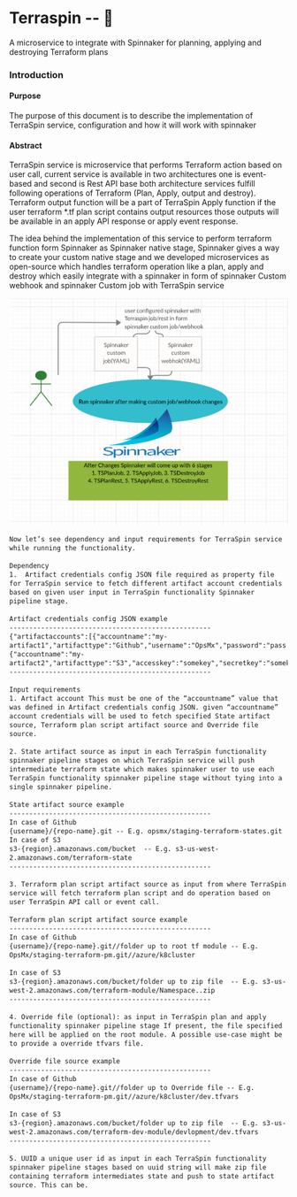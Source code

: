 # Terraspin -- :whale:

A microservice to integrate with Spinnaker for planning, applying and destroying Terraform plans

### Introduction

#### Purpose
The purpose of this document is to describe the implementation of TerraSpin service, configuration and how it will work with spinnaker

#### Abstract
TerraSpin service is microservice that performs Terraform action based on user call, current service is available in two architectures one is event-based and second is Rest API base both architecture services fulfill following operations of Terraform (Plan, Apply, output and destroy). Terraform output function will be a part of TerraSpin Apply function if the user terraform *.tf plan script contains output resources those outputs will be available in an apply API response or apply event response.

The idea behind the implementation of this service to perform terraform function form Spinnaker as Spinnaker native stage, Spinnaker gives a way to create your custom native stage and we developed microservices as open-source which handles terraform operation like a plan, apply and destroy which easily integrate with a spinnaker in form of spinnaker Custom webhook and spinnaker Custom job with TerraSpin service

 ![alt text](https://github.com/OpsMx/terraform-stage/blob/master/TerraspinArch.png "Spinnaker and Terraspin configuration architecture")

```
Now let’s see dependency and input requirements for TerraSpin service while running the functionality.

Dependency
1.  Artifact credentials config JSON file required as property file for TerraSpin service to fetch different artifact account credentials based on given user input in TerraSpin functionality Spinnaker pipeline stage.

Artifact credentials config JSON example
---------------------------------------------------
{"artifactaccounts":[{"accountname":"my-artifact1","artifacttype":"Github","username":"OpsMx","password":"pass!"},{"accountname":"my-artifact2","artifacttype":"S3","accesskey":"somekey","secretkey":"somekey"}]}
---------------------------------------------------

Input requirements
1. Artifact account This must be one of the “accountname” value that was defined in Artifact credentials config JSON. given “accountname”  account credentials will be used to fetch specified State artifact source, Terraform plan script artifact source and Override file source. 

2. State artifact source as input in each TerraSpin functionality spinnaker pipeline stages on which TerraSpin service will push intermediate terraform state which makes spinnaker user to use each TerraSpin functionality spinnaker pipeline stage without tying into a single spinnaker pipeline.

State artifact source example
---------------------------------------------------
In case of Github
{username}/{repo-name}.git -- E.g. opsmx/staging-terraform-states.git 
In case of S3
s3-{region}.amazonaws.com/bucket  -- E.g. s3-us-west-2.amazonaws.com/terraform-state
---------------------------------------------------

3. Terraform plan script artifact source as input from where TerraSpin service will fetch terraform plan script and do operation based on user TerraSpin API call or event call.

Terraform plan script artifact source example
---------------------------------------------------
In case of Github
{username}/{repo-name}.git//folder up to root tf module -- E.g. OpsMx/staging-terraform-pm.git//azure/k8cluster

In case of S3
s3-{region}.amazonaws.com/bucket/folder up to zip file  -- E.g. s3-us-west-2.amazonaws.com/terraform-module/Namespace..zip
---------------------------------------------------

4. Override file (optional): as input in TerraSpin plan and apply functionality spinnaker pipeline stage If present, the file specified here will be applied on the root module. A possible use-case might be to provide a override tfvars file.

Override file source example
---------------------------------------------------
In case of Github
{username}/{repo-name}.git//folder up to Override file -- E.g. OpsMx/staging-terraform-pm.git//azure/k8cluster/dev.tfvars

In case of S3
s3-{region}.amazonaws.com/bucket/folder up to zip file  -- E.g. s3-us-west-2.amazonaws.com/terraform-dev-module/devlopment/dev.tfvars
---------------------------------------------------

5. UUID a unique user id as input in each TerraSpin functionality spinnaker pipeline stages based on uuid string will make zip file containing terraform intermediates state and push to state artifact source. This can be.

```

